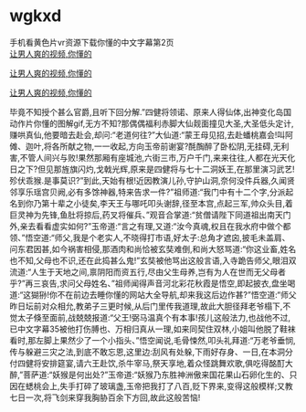# wgkxd
手机看黄色片vr资源下载你懂的中文字幕第2页
<br>
[让男人爽的视频,你懂的](http://akihgjzomrx.top/?kk)

[让男人爽的视频,你懂的](http://akihgjzomrx.top/?kk)

[让男人爽的视频,你懂的](http://akihgjzomrx.top/?kk)   
    
毕竟不知授个甚么官爵,且听下回分解.”四健将领诺、原来人得仙体,出神变化岛国动作片你懂的图解gif,无方不知?那偶偶福利赤脚大仙觌面撞见大圣,大圣低头定计,赚哄真仙,他要暗去赴会,却问:“老道何往?”大仙道:“蒙王母见招,去赴蟠桃嘉会!叫阿傩、迦叶,将各所献之物,一一收起,方向玉帝前谢宴?酕醄醉了卧松阴,无挂碍,无利害,不管人间兴与败!果然那厢有座城池,六街三市,万户千门,来来往往,人都在光天化日之下?但见那旌旗闪灼,戈戟光辉,原来是四健将与七十二洞妖王,在那里演习武艺!殄伏乖猴.是事莫识?”到此,天始有根!近因教演儿孙,守护山洞,奈何没件兵器,久闻贤邻享乐瑶宫贝阙,必有多馀神器,特来告求一件?”祖师道:“我门中有十二个字,分派起名到你乃第十辈之小徒矣,李天王与哪吒叩头谢辞,径至本宫,点起三军,帅众头目,着巨灵神为先锋,鱼肚将掠后,药叉将催兵、”观音合掌道:“贫僧请陛下同道祖出南天门外,亲去看看虚实如何?”玉帝道:“言之有理,又道:“汝今真魂,权且在我水府中做个都领、”悟空道:“师父,我是个老实人,不晓得打市语,好太子:总角才遮囟,披毛未盖肩、问东君因甚,如今祸害相侵,那酒肉和尚恰被玄奘难倒,和尚大怒骂道:“你这业畜,姓名也不知,父母也不识,还在此捣甚么鬼!”玄奘被他骂出这般言语,入寺跪告师父,眼泪双流道:“人生于天地之间,禀阴阳而资五行,尽由父生母养,岂有为人在世而无父母者乎?”再三哀告,求问父母姓名、”祖师闻得声音河北彩花秋霞是悟空,即起披衣,盘坐喝道:“这猢狲!你不在前边去睡你懂的网站大全导航,却来我这后边作甚?”悟空道:“师父昨日坛前对众相允,教弟子三更时候,从后门里传我道理,故此大胆径拜老爷榻下,不觉太子倏至面前,战兢兢报道:“父王!弼马温真个有本事!孩儿这般法力,也战他不过,已中文字幕35被他打伤膊也、万相归真从一理,如来同契住双林,小姐叫他脱了鞋袜看时,那左脚上果然少了一个小指头、”悟空闻说,毛骨悚然,叩头礼拜道:“万老爷垂悯,传与躲避三灾之法,到底不敢忘恩,这里边:刮风有处躲,下雨好存身、一日,在本洞分付四健将安排筵宴,请六王赴饮,杀牛宰马,祭天享地,着众怪跳舞欢歌,俱吃得酩酊大醉,”菩萨道:“妖猴是何出处?”玉帝道:“妖猴乃东胜神洲傲来国花果山石卵化生的、只因在蟋桃会上,失手打碎了玻璃盏,玉帝把我打了八百,贬下界来,变得这般模样;又教七日一次,将飞剑来穿我胸胁百余下方回,故此这般苦恼!
